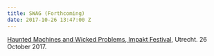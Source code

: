 ```yaml
---
title: SWAG (Forthcoming)
date: 2017-10-26 13:47:00 Z
---
```


[Haunted Machines and Wicked Problems, Impakt Festival](http://impakt.nl/2017/programme-2014-2017/panel-discussions-programme-2017/post-truthsoft-power/), Utrecht.  26 October 2017.